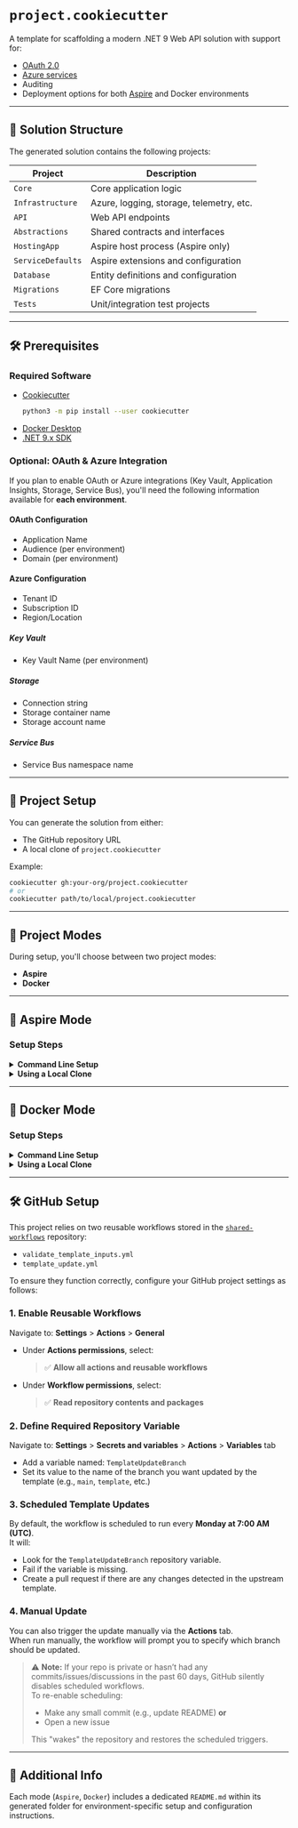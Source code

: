 # `project.cookiecutter`

A template for scaffolding a modern .NET 9 Web API solution with support for:

- [OAuth 2.0](https://oauth.net/2/)
- [Azure services](https://azure.microsoft.com/)
- Auditing
- Deployment options for both [Aspire](https://learn.microsoft.com/en-us/dotnet/aspire/) and Docker environments

---

## 🧱 Solution Structure

The generated solution contains the following projects:

| Project           | Description                              |
| ----------------- | ---------------------------------------- |
| `Core`            | Core application logic                   |
| `Infrastructure`  | Azure, logging, storage, telemetry, etc. |
| `API`             | Web API endpoints                        |
| `Abstractions`    | Shared contracts and interfaces          |
| `HostingApp`      | Aspire host process (Aspire only)        |
| `ServiceDefaults` | Aspire extensions and configuration      |
| `Database`        | Entity definitions and configuration     |
| `Migrations`      | EF Core migrations                       |
| `Tests`           | Unit/integration test projects           |

---

## 🛠 Prerequisites

### Required Software

- [Cookiecutter](https://cookiecutter.readthedocs.io/)
  ```bash
  python3 -m pip install --user cookiecutter
  ```
- [Docker Desktop](https://www.docker.com/products/docker-desktop/)
- [.NET 9.x SDK](https://dotnet.microsoft.com/)

### Optional: OAuth & Azure Integration

If you plan to enable OAuth or Azure integrations (Key Vault, Application Insights, Storage, Service Bus), you'll need the following information available for **each environment**.

#### OAuth Configuration

- Application Name
- Audience (per environment)
- Domain (per environment)

#### Azure Configuration

- Tenant ID
- Subscription ID
- Region/Location

##### Key Vault

- Key Vault Name (per environment)

##### Storage

- Connection string
- Storage container name
- Storage account name

##### Service Bus

- Service Bus namespace name

---

## 🚀 Project Setup

You can generate the solution from either:

- The GitHub repository URL
- A local clone of `project.cookiecutter`

Example:
```bash
cookiecutter gh:your-org/project.cookiecutter
# or
cookiecutter path/to/local/project.cookiecutter
```

---

## 🧰 Project Modes

During setup, you'll choose between two project modes:

- **Aspire** 
- **Docker**

---

## 🌱 Aspire Mode

### Setup Steps

<details>
<summary><strong>Command Line Setup</strong></summary>

1. Create a project folder  
2. Navigate to the folder  
3. Run Cookiecutter  
   ```bash
   cookiecutter gh:your-org/project.cookiecutter
   ```
4. Open the generated solution in Visual Studio  
5. Run the `HostingApp` project
</details>

<details>
<summary><strong>Using a Local Clone</strong></summary>

1. Clone the `project.cookiecutter` repository  
2. Create a project folder  
3. Run Cookiecutter from that path  
4. Open the solution in Visual Studio  
5. Run the `HostingApp` project
</details>

---

## 🐳 Docker Mode

### Setup Steps

<details>
<summary><strong>Command Line Setup</strong></summary>

1. Create a project folder  
2. Navigate to the folder  
3. Run Cookiecutter  
   ```bash
   cookiecutter gh:your-org/project.cookiecutter
   ```
4. Open the solution in Visual Studio  
5. Run `docker-compose` in Debug mode  
6. (If using OAuth) Add credentials to **Manage User Secrets**
</details>

<details>
<summary><strong>Using a Local Clone</strong></summary>

1. Clone the `project.cookiecutter` repository  
2. Create a project folder  
3. Navigate to the folder  
4. Run Cookiecutter  
5. Open the solution in Visual Studio  
6. Run `docker-compose` in Debug mode  
7. (If using OAuth) Add credentials to **Manage User Secrets**
</details>

---
## 🛠️ GitHub Setup

This project relies on two reusable workflows stored in the [`shared-workflows`](https://github.com/your-org/shared-workflows) repository:

- `validate_template_inputs.yml`
- `template_update.yml`

To ensure they function correctly, configure your GitHub project settings as follows:

### 1. Enable Reusable Workflows

Navigate to: **Settings** > **Actions** > **General**

- Under **Actions permissions**, select:
  > ✅ **Allow all actions and reusable workflows**

- Under **Workflow permissions**, select:
  > ✅ **Read repository contents and packages**

### 2. Define Required Repository Variable

Navigate to: **Settings** > **Secrets and variables** > **Actions** > **Variables** tab

- Add a variable named: `TemplateUpdateBranch`
- Set its value to the name of the branch you want updated by the template (e.g., `main`, `template`, etc.)

### 3. Scheduled Template Updates

By default, the workflow is scheduled to run every **Monday at 7:00 AM (UTC)**.  
It will:

- Look for the `TemplateUpdateBranch` repository variable.
- Fail if the variable is missing.
- Create a pull request if there are any changes detected in the upstream template.

### 4. Manual Update

You can also trigger the update manually via the **Actions** tab.  
When run manually, the workflow will prompt you to specify which branch should be updated.

> ⚠️ **Note:** If your repo is private or hasn’t had any commits/issues/discussions in the past 60 days, GitHub silently disables scheduled workflows.  
> To re-enable scheduling:
>
> - Make any small commit (e.g., update README) **or**
> - Open a new issue
>
> This "wakes" the repository and restores the scheduled triggers.

---

## 📄 Additional Info

Each mode (`Aspire`, `Docker`) includes a dedicated `README.md` within its generated folder for environment-specific setup and configuration instructions.